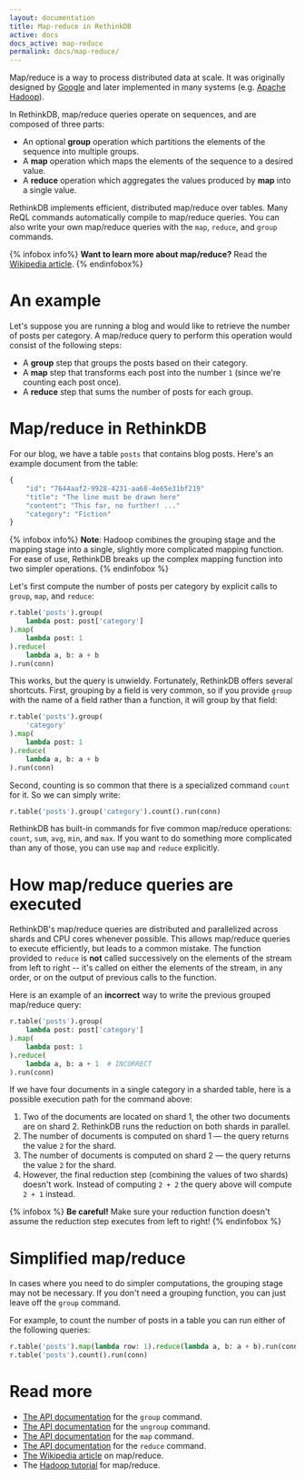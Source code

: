 ```yaml
---
layout: documentation
title: Map-reduce in RethinkDB
active: docs
docs_active: map-reduce
permalink: docs/map-reduce/
---
```


Map/reduce is a way to process distributed data at scale.
It was originally designed by
[Google](http://research.google.com/archive/mapreduce.html) and later
implemented in many systems
(e.g. [Apache Hadoop](http://hadoop.apache.org/)).

In RethinkDB, map/reduce queries operate on sequences, and are
composed of three parts:

* An optional __group__ operation which partitions the elements of the
  sequence into multiple groups.
* A __map__ operation which maps the elements of the sequence to a
  desired value.
* A __reduce__ operation which aggregates the values produced by
  __map__ into a single value.

RethinkDB implements efficient, distributed map/reduce over
tables. Many ReQL commands automatically compile to map/reduce
queries. You can also write your own map/reduce queries with the
`map`, `reduce`, and `group` commands.

{% infobox info%}
__Want to learn more about map/reduce?__ Read the [Wikipedia article](http://en.wikipedia.org/wiki/MapReduce).
{% endinfobox%}

# An example #

Let's suppose you are running a blog and would like to retrieve the
number of posts per category. A map/reduce query to perform this
operation would consist of the following steps:

* A __group__ step that groups the posts based on their category.
* A __map__ step that transforms each post into the number `1` (since
  we're counting each post once).
* A __reduce__ step that sums the number of posts for each group.

# Map/reduce in RethinkDB #

For our blog, we have a table `posts` that contains blog posts. Here's
an example document from the table:

```python
{
    "id": "7644aaf2-9928-4231-aa68-4e65e31bf219"
    "title": "The line must be drawn here"
    "content": "This far, no further! ..."
    "category": "Fiction"
}
```

{% infobox info%}
__Note__: Hadoop combines the grouping stage and the mapping stage
into a single, slightly more complicated mapping function. For ease of
use, RethinkDB breaks up the complex mapping function into two simpler
operations.
{% endinfobox %}

Let's first compute the number of posts per category by explicit calls
to `group`, `map`, and `reduce`:

```python
r.table('posts').group(
    lambda post: post['category']
).map(
    lambda post: 1
).reduce(
    lambda a, b: a + b
).run(conn)
```

This works, but the query is unwieldy.  Fortunately, RethinkDB offers
several shortcuts.  First, grouping by a field is very common, so if
you provide `group` with the name of a field rather than a function,
it will group by that field:

```python
r.table('posts').group(
    'category'
).map(
    lambda post: 1
).reduce(
    lambda a, b: a + b
).run(conn)
```

Second, counting is so common that there is a specialized command
`count` for it.  So we can simply write:

```python
r.table('posts').group('category').count().run(conn)
```

RethinkDB has built-in commands for five common map/reduce operations:
`count`, `sum`, `avg`, `min`, and `max`.  If you want to do something
more complicated than any of those, you can use `map` and `reduce`
explicitly.

# How map/reduce queries are executed #

RethinkDB's map/reduce queries are distributed and parallelized across
shards and CPU cores whenever possible.  This allows map/reduce
queries to execute efficiently, but leads to a common mistake.  The
function provided to `reduce` is __not__ called successively on the
elements of the stream from left to right -- it's called on either the
elements of the stream, in any order, or on the output of previous
calls to the function.

Here is an example of an __incorrect__ way to write the previous
grouped map/reduce query:

```python
r.table('posts').group(
    lambda post: post['category']
).map(
    lambda post: 1
).reduce(
    lambda a, b: a + 1  # INCORRECT
).run(conn)
```

If we have four documents in a single category in a sharded table,
here is a possible execution path for the command above:

1. Two of the documents are located on shard 1, the other two documents
   are on shard 2. RethinkDB runs the reduction on both shards in
   parallel.
2. The number of documents is computed on shard 1 &mdash; the query
   returns the value `2` for the shard.
3. The number of documents is computed on shard 2 &mdash; the query
   returns the value `2` for the shard.
4. However, the final reduction step (combining the values of two
   shards) doesn't work. Instead of computing `2 + 2` the query above
   will compute `2 + 1` instead.

{% infobox %}
__Be careful!__ Make sure your reduction function doesn't assume the
reduction step executes from left to right!
{% endinfobox %}

# Simplified map/reduce #

In cases where you need to do simpler computations, the grouping stage
may not be necessary. If you don't need a grouping function, you can
just leave off the `group` command.

For example, to count the number of posts in a table you can run
either of the following queries:

```python
r.table('posts').map(lambda row: 1).reduce(lambda a, b: a + b).run(conn)
r.table('posts').count().run(conn)
```

# Read more #
- [The API documentation](/api/python/group/) for the `group` command.
- [The API documentation](/api/python/ungroup/) for the `ungroup` command.
- [The API documentation](/api/python/map/) for the `map` command.
- [The API documentation](/api/python/reduce/) for the `reduce` command.
- [The Wikipedia article](http://en.wikipedia.org/wiki/MapReduce) on map/reduce.
- The [Hadoop tutorial](http://hadoop.apache.org/docs/r1.2.1/mapred_tutorial.html) for map/reduce.
